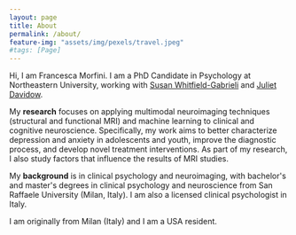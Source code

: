 ```yaml
---
layout: page
title: About
permalink: /about/
feature-img: "assets/img/pexels/travel.jpeg"
#tags: [Page]
---
```


Hi, I am Francesca Morfini. I am a PhD Candidate in Psychology at Northeastern University, working with [Susan Whitfield-Gabrieli](https://whitfield-gabrieli.sites.northeastern.edu) and [Juliet Davidow](https://lbdlpsych.sites.northeastern.edu/).
 
My **research** focuses on applying multimodal neuroimaging techniques (structural and functional MRI) and machine learning to clinical and cognitive neuroscience. 
Specifically, my work aims to better characterize depression and anxiety in adolescents and youth, improve the diagnostic process, and develop novel treatment interventions.
As part of my research, I also study factors that influence the results of MRI studies.

My **background** is in clinical psychology and neuroimaging, with bachelor's and master's degrees in clinical psychology and neuroscience from San Raffaele University (Milan, Italy). I am also a licensed clinical psychologist in Italy.

I am originally from Milan (Italy) and I am a USA resident.
